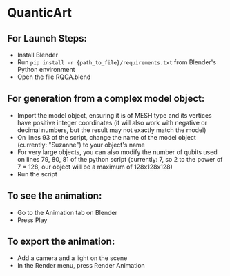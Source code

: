 # QuanticArt

## For Launch Steps:
 - Install Blender
 - Run `pip install -r {path_to_file}/requirements.txt` from Blender's Python environment
 - Open the file RQGA.blend

## For generation from a complex model object:
 - Import the model object, ensuring it is of MESH type and its vertices have positive integer coordinates (it will also work with negative or decimal numbers, but the result may not exactly match the model)
 - On lines 93 of the script, change the name of the model object (currently: "Suzanne") to your object's name
 - For very large objects, you can also modify the number of qubits used on lines 79, 80, 81 of the python script (currently: 7, so 2 to the power of 7 = 128, our object will be a maximum of 128x128x128)
 - Run the script

## To see the animation:
 - Go to the Animation tab on Blender
 - Press Play

## To export the animation:
 - Add a camera and a light on the scene
 - In the Render menu, press Render Animation